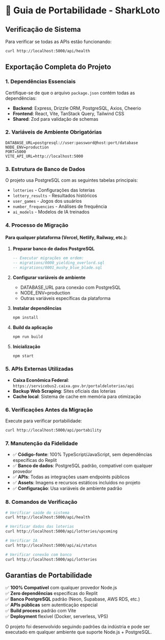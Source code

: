 
# 🚀 Guia de Portabilidade - SharkLoto

## Verificação de Sistema
Para verificar se todas as APIs estão funcionando:
```bash
curl http://localhost:5000/api/health
```

## Exportação Completa do Projeto

### 1. Dependências Essenciais
Certifique-se de que o arquivo `package.json` contém todas as dependências:
- **Backend**: Express, Drizzle ORM, PostgreSQL, Axios, Cheerio
- **Frontend**: React, Vite, TanStack Query, Tailwind CSS
- **Shared**: Zod para validação de schemas

### 2. Variáveis de Ambiente Obrigatórias
```env
DATABASE_URL=postgresql://user:password@host:port/database
NODE_ENV=production
PORT=5000
VITE_API_URL=http://localhost:5000
```

### 3. Estrutura de Banco de Dados
O projeto usa PostgreSQL com as seguintes tabelas principais:
- `lotteries` - Configurações das loterias
- `lottery_results` - Resultados históricos
- `user_games` - Jogos dos usuários
- `number_frequencies` - Análises de frequência
- `ai_models` - Modelos de IA treinados

### 4. Processo de Migração

#### Para qualquer plataforma (Vercel, Netlify, Railway, etc.):

1. **Preparar banco de dados PostgreSQL**
   ```sql
   -- Executar migrações em ordem:
   -- migrations/0000_yielding_overlord.sql
   -- migrations/0001_mushy_blue_blade.sql
   ```

2. **Configurar variáveis de ambiente**
   - DATABASE_URL para conexão com PostgreSQL
   - NODE_ENV=production
   - Outras variáveis específicas da plataforma

3. **Instalar dependências**
   ```bash
   npm install
   ```

4. **Build da aplicação**
   ```bash
   npm run build
   ```

5. **Inicialização**
   ```bash
   npm start
   ```

### 5. APIs Externas Utilizadas
- **Caixa Econômica Federal**: `https://servicebus2.caixa.gov.br/portaldeloterias/api`
- **Backup Web Scraping**: Sites oficiais das loterias
- **Cache local**: Sistema de cache em memória para otimização

### 6. Verificações Antes da Migração
Execute para verificar portabilidade:
```bash
curl http://localhost:5000/api/portability
```

### 7. Manutenção da Fidelidade
- ✅ **Código-fonte**: 100% TypeScript/JavaScript, sem dependências específicas do Replit
- ✅ **Banco de dados**: PostgreSQL padrão, compatível com qualquer provedor
- ✅ **APIs**: Todas as integrações usam endpoints públicos
- ✅ **Assets**: Imagens e recursos estáticos incluídos no projeto
- ✅ **Configuração**: Usa variáveis de ambiente padrão

### 8. Comandos de Verificação
```bash
# Verificar saúde do sistema
curl http://localhost:5000/api/health

# Verificar dados das loterias
curl http://localhost:5000/api/lotteries/upcoming

# Verificar IA
curl http://localhost:5000/api/ai/status

# Verificar conexão com banco
curl http://localhost:5000/api/lotteries
```

## Garantias de Portabilidade

✅ **100% Compatível** com qualquer provedor Node.js  
✅ **Zero dependências** específicas do Replit  
✅ **Banco PostgreSQL** padrão (Neon, Supabase, AWS RDS, etc.)  
✅ **APIs públicas** sem autenticação especial  
✅ **Build process** padrão com Vite  
✅ **Deployment** flexível (Docker, serverless, VPS)  

O projeto foi desenvolvido seguindo padrões da indústria e pode ser executado em qualquer ambiente que suporte Node.js + PostgreSQL.
